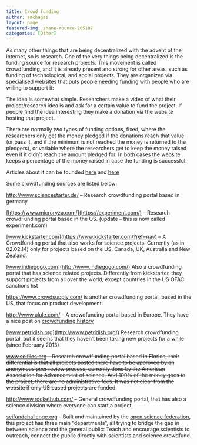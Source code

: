 ```yaml
---
title: Crowd funding
author: amchagas
layout: page
featured-img: shane-rounce-205187
categories: [Other]
---
```

As many other things that are being decentralized with the advent of the internet, so is research. One of the very things being decentralized is the funding source for research projects. This movement is called crowdfunding, and it is already present and strong for other areas, such as funding of technological, and social projects. They are organized via specialised websites that puts people needing funding with people who are willing to support it:

The idea is somewhat simple. Researchers make a video of what their project/research idea is and ask for a certain value to fund the project. If people find the idea interesting they make a donation via the website hosting that project.

There are normally two types of funding options, fixed, where the researchers only get the money pledged if the donations reach that value (or pass it, and if the minimum is not reached the money is returned to the pledgers), or variable where the researchers get to keep the money raised even if it didn&#8217;t reach the amount pledged for. In both cases the website keeps a percentage of the money raised in case the funding is successful.

Articles about it can be founded [here](http://www.theguardian.com/higher-education-network/blog/2013/nov/11/science-research-funding-crowdfunding-excellence) and [here](http://www.nyas.org/publications/EBriefings/Detail.aspx?cid=82c4e4b4-f200-49b3-b333-c41e1e2f46aa)

Some crowdfunding sources are listed below:

<http://www.sciencestarter.de/> &#8211; Research crowdfunding portal based in germany

[https://www.microryza.com/](https://experiment.com/) &#8211; Research crowdFunding portal based in the US. (update &#8211; this is now called experiment.com)

[www.kickstarter.com](https://www.kickstarter.com/?ref=nav) &#8211; A Crowdfunding portal that also works for science projects. Currently (as in 02.02.14) only for projects based on the US, Canada, UK, Australia and New Zealand.

[www.indiegogo.com](http://www.indiegogo.com/) Also a crowdfunding portal that has science related projects. Differently from kickstarter, they support projects from all over the world, except countries in the US OFAC sanctions list

<https://www.crowdsupply.com/> is another crowdfunding portal, based in the US, that focus on product development.

<http://www.ulule.com/> &#8211; A crowdfunding portal based in Europe. They have a nice post on [crowdfunding history](http://blog.ulule.com/post/700805254/a-brief-history-of-crowdfunding?_ga=1.104969667.1799200825.1396358648)

[www.petridish.org](http://www.petridish.org/) Research crowdfunding portal, but it seems that they haven&#8217;t been taking new projects for a while (since February 2013)

<del><a href="http://sciflies.org/about">www.sciflies.org</a> &#8211; Research crowdfunding portal based in Florida, their differential is that all projects posted there have to be approved by an anonymous peer review process, currently done by the American Association for Advancement of science. And 100% of the money goes to the project, there are no administrative fees. It was not clear from the website if only US based projects are funded</del>

<http://www.rockethub.com/> &#8211; General crowdfunding portal, that has also a science division where everyone can start a project.

[scifundchallenge.org](http://scifundchallenge.org/) &#8211; Built and maintained by the [open science federation](http://opensciencefederation.com/), this project has three main &#8220;departments&#8221;, all trying to bridge the gap in between science and the general public: Teach and encourage scientists to outreach, connect the public directly with scientists and science crowdfund.
